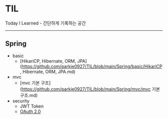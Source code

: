 # TIL
Today I Learned - 간단하게 기록하는 공간

---

## Spring
- basic
  - [HikariCP, Hibernate, ORM, JPA](https://github.com/parkje0927/TIL/blob/main/Spring/basic/HikariCP, Hibernate, ORM, JPA.md)
- mvc
  - [mvc 기본 구조](https://github.com/parkje0927/TIL/blob/main/Spring/mvc/mvc 기본 구조.md)
- security
  - JWT Token
  - [OAuth 2.0](https://github.com/parkje0927/TIL/blob/main/Spring/Security/OAuth.md)

